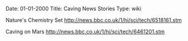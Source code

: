 Date: 01-01-2000
Title: Caving News Stories
Type: wiki


Nature's Chemistry Set <http://news.bbc.co.uk/1/hi/sci/tech/6518161.stm>

Caving on Mars <http://news.bbc.co.uk/1/hi/sci/tech/6461201.stm>
